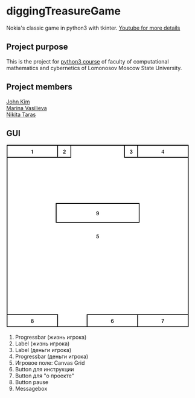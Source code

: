 # diggingTreasureGame
Nokia's classic game in python3 with tkinter.
[Youtube for more details](https://www.youtube.com/watch?v=iEt9xTWEzCo)

## Project purpose
This is the project for [python3 course](http://uneex.ru/LecturesCMC/PythonDevelopment2019) of faculty of computational mathematics and cybernetics of Lomonosov Moscow State University. 

## Project members
[John Kim](https://github.com/johnkim7)<br />
[Marina Vasilieva](https://github.com/vmmnnn)<br />
[Nikita Taras](https://github.com/name570)

## GUI
![interface](GUI.png)
1. Progressbar (жизнь игрока)
2. Label (жизнь игрока)
3. Label (деньги игрока)
4. Progressbar (деньги игрока)
5. Игровое поле: Canvas Grid
6. Button для инструкции
7. Button для "о проекте"
8. Button pause
9. Messagebox
